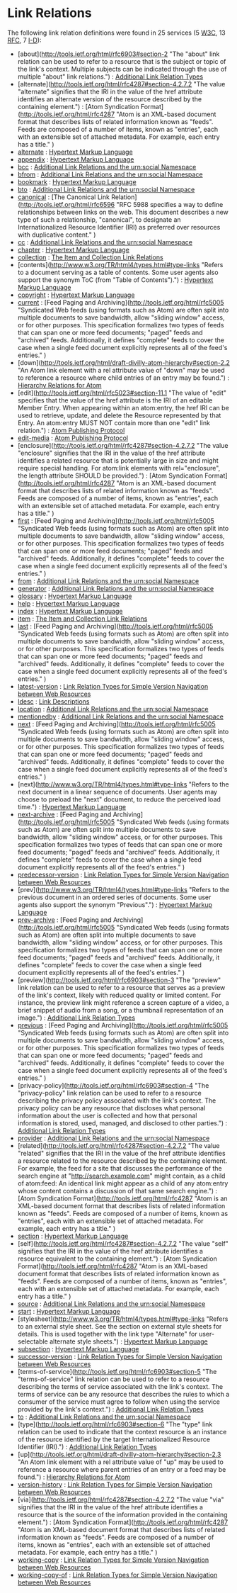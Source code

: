 Link Relations
==============

The following link relation definitions were found in 25 services (5 [W3C](../W3C/), 13 [RFC](../IETF/RFC/), 7 [I-D](../IETF/I-D)):

* [about](http://tools.ietf.org/html/rfc6903#section-2 "The "about" link relation can be used to refer to a resource that is the subject or topic of the link's context. Multiple subjects can be indicated through the use of multiple "about" link relations.") : [Additional Link Relation Types](http://tools.ietf.org/html/rfc6903 "This specification defines a number of additional link relation types that can used for a range of purposes in a variety of applications types." )
* [alternate](http://tools.ietf.org/html/rfc4287#section-4.2.7.2 "The value "alternate" signifies that the IRI in the value of the href attribute identifies an alternate version of the resource described by the containing element.") : [Atom Syndication Format](http://tools.ietf.org/html/rfc4287 "Atom is an XML-based document format that describes lists of related information known as "feeds". Feeds are composed of a number of items, known as "entries", each with an extensible set of attached metadata. For example, each entry has a title." )
* [alternate](http://www.w3.org/TR/html4/types.html#type-links "Designates substitute versions for the document in which the link occurs. When used together with the lang attribute, it implies a translated version of the document. When used together with the media attribute, it implies a version designed for a different medium (or media).") : [Hypertext Markup Language](http://www.w3.org/TR/html4 "This specification defines the HyperText Markup Language (HTML), the publishing language of the World Wide Web. This specification defines HTML 4.01, which is a subversion of HTML 4. In addition to the text, multimedia, and hyperlink features of the previous versions of HTML (HTML 3.2 and HTML 2.0), HTML 4 supports more multimedia options, scripting languages, style sheets, better printing facilities, and documents that are more accessible to users with disabilities. HTML 4 also takes great strides towards the internationalization of documents, with the goal of making the Web truly World Wide." )
* [appendix](http://www.w3.org/TR/html4/types.html#type-links "Refers to a document serving as an appendix in a collection of documents.") : [Hypertext Markup Language](http://www.w3.org/TR/html4 "This specification defines the HyperText Markup Language (HTML), the publishing language of the World Wide Web. This specification defines HTML 4.01, which is a subversion of HTML 4. In addition to the text, multimedia, and hyperlink features of the previous versions of HTML (HTML 3.2 and HTML 2.0), HTML 4 supports more multimedia options, scripting languages, style sheets, better printing facilities, and documents that are more accessible to users with disabilities. HTML 4 also takes great strides towards the internationalization of documents, with the goal of making the Web truly World Wide." )
* [bcc](http://tools.ietf.org/html/draft-snell-more-link-relations#section-3 "Refers to a resource that is considered to be part of the private secondary audience of the link's context.") : [Additional Link Relations and the urn:social Namespace](http://tools.ietf.org/html/draft-snell-more-link-relations "This specification defines a number of additional Link Relation Types that can used for a variety of purposes." )
* [bfrom](http://tools.ietf.org/html/draft-snell-more-link-relations#section-3 "Refers to a resource that is privately considered to be the originator of the link's context.") : [Additional Link Relations and the urn:social Namespace](http://tools.ietf.org/html/draft-snell-more-link-relations "This specification defines a number of additional Link Relation Types that can used for a variety of purposes." )
* [bookmark](http://www.w3.org/TR/html4/types.html#type-links "Refers to a bookmark. A bookmark is a link to a key entry point within an extended document. The title attribute may be used, for example, to label the bookmark. Note that several bookmarks may be defined in each document.") : [Hypertext Markup Language](http://www.w3.org/TR/html4 "This specification defines the HyperText Markup Language (HTML), the publishing language of the World Wide Web. This specification defines HTML 4.01, which is a subversion of HTML 4. In addition to the text, multimedia, and hyperlink features of the previous versions of HTML (HTML 3.2 and HTML 2.0), HTML 4 supports more multimedia options, scripting languages, style sheets, better printing facilities, and documents that are more accessible to users with disabilities. HTML 4 also takes great strides towards the internationalization of documents, with the goal of making the Web truly World Wide." )
* [bto](http://tools.ietf.org/html/draft-snell-more-link-relations#section-3 "Refers to a resource that is considered to be part of the private primary audience of the link's context.") : [Additional Link Relations and the urn:social Namespace](http://tools.ietf.org/html/draft-snell-more-link-relations "This specification defines a number of additional Link Relation Types that can used for a variety of purposes." )
* [canonical](http://tools.ietf.org/html/rfc6596#section-3 "The target (canonical) IRI MUST identify content that is either duplicative or a superset of the content at the context (referring) IRI.") : [The Canonical Link Relation](http://tools.ietf.org/html/rfc6596 "RFC 5988 specifies a way to define relationships between links on the web. This document describes a new type of such a relationship, "canonical", to designate an Internationalized Resource Identifier (IRI) as preferred over resources with duplicative content." )
* [cc](http://tools.ietf.org/html/draft-snell-more-link-relations#section-3 "Refers to a resource that is considered to be  part of the public secondary audience of the link's context.") : [Additional Link Relations and the urn:social Namespace](http://tools.ietf.org/html/draft-snell-more-link-relations "This specification defines a number of additional Link Relation Types that can used for a variety of purposes." )
* [chapter](http://www.w3.org/TR/html4/types.html#type-links "Refers to a document serving as a chapter in a collection of documents.") : [Hypertext Markup Language](http://www.w3.org/TR/html4 "This specification defines the HyperText Markup Language (HTML), the publishing language of the World Wide Web. This specification defines HTML 4.01, which is a subversion of HTML 4. In addition to the text, multimedia, and hyperlink features of the previous versions of HTML (HTML 3.2 and HTML 2.0), HTML 4 supports more multimedia options, scripting languages, style sheets, better printing facilities, and documents that are more accessible to users with disabilities. HTML 4 also takes great strides towards the internationalization of documents, with the goal of making the Web truly World Wide." )
* [collection](http://tools.ietf.org/html/rfc6573#section-2.2 "When included in a resource that represents a member of a collection, the 'collection' link relation identifies a target resource that represents a collection of which the context resource is a member.
        ") : [The Item and Collection Link Relations](http://tools.ietf.org/html/rfc6573 "RFC 5988 standardized a means of indicating the relationships between resources on the Web. This specification defines a pair of reciprocal link relation types that may be used to express the relationship between a collection and its members." )
* [contents](http://www.w3.org/TR/html4/types.html#type-links "Refers to a document serving as a table of contents. Some user agents also support the synonym ToC (from "Table of Contents").") : [Hypertext Markup Language](http://www.w3.org/TR/html4 "This specification defines the HyperText Markup Language (HTML), the publishing language of the World Wide Web. This specification defines HTML 4.01, which is a subversion of HTML 4. In addition to the text, multimedia, and hyperlink features of the previous versions of HTML (HTML 3.2 and HTML 2.0), HTML 4 supports more multimedia options, scripting languages, style sheets, better printing facilities, and documents that are more accessible to users with disabilities. HTML 4 also takes great strides towards the internationalization of documents, with the goal of making the Web truly World Wide." )
* [copyright](http://www.w3.org/TR/html4/types.html#type-links "Refers to a copyright statement for the current document.") : [Hypertext Markup Language](http://www.w3.org/TR/html4 "This specification defines the HyperText Markup Language (HTML), the publishing language of the World Wide Web. This specification defines HTML 4.01, which is a subversion of HTML 4. In addition to the text, multimedia, and hyperlink features of the previous versions of HTML (HTML 3.2 and HTML 2.0), HTML 4 supports more multimedia options, scripting languages, style sheets, better printing facilities, and documents that are more accessible to users with disabilities. HTML 4 also takes great strides towards the internationalization of documents, with the goal of making the Web truly World Wide." )
* [current](http://tools.ietf.org/html/rfc5005#section-4 "A URI that, when dereferenced, returns a feed document containing the most recent entries in the feed.") : [Feed Paging and Archiving](http://tools.ietf.org/html/rfc5005 "Syndicated Web feeds (using formats such as Atom) are often split into multiple documents to save bandwidth, allow "sliding window" access, or for other purposes. This specification formalizes two types of feeds that can span one or more feed documents; "paged" feeds and "archived" feeds. Additionally, it defines "complete" feeds to cover the case when a single feed document explicitly represents all of the feed's entries." )
* [down](http://tools.ietf.org/html/draft-divilly-atom-hierarchy#section-2.2 "An Atom link element with a rel attribute value of "down" may be used to reference a resource where child entries of an entry may be found.") : [Hierarchy Relations for Atom](http://tools.ietf.org/html/draft-divilly-atom-hierarchy "Many applications, besides blogs, provide their data in the form of syndicated Web feeds using formats such as Atom. Some such applications organize Atom Entries in a hierarchical fashion similar to a file system. This specification describes a means of communicating about Atom Entries that are hierarchically related to each other since resource identifiers are opaque to clients and cannot be directly manipulated for the purposes of representation exchange, i.e., navigation. This specification proposes new link relations for hierarchically related Atom resources." )
* [edit](http://tools.ietf.org/html/rfc5023#section-11.1 "The value of "edit" specifies that the value of the href attribute is the IRI of an editable Member Entry. When appearing within an atom:entry, the href IRI can be used to retrieve, update, and delete the Resource represented by that Entry. An atom:entry MUST NOT contain more than one "edit" link relation.") : [Atom Publishing Protocol](http://tools.ietf.org/html/rfc5023 "The Atom Publishing Protocol (AtomPub) is an application-level protocol for publishing and editing Web resources. The protocol is based on HTTP transfer of Atom-formatted representations. The Atom format is documented in the Atom Syndication Format." )
* [edit-media](http://tools.ietf.org/html/rfc5023#section-11.2 "When appearing within an atom:entry, the value of the href attribute is an IRI that can be used to modify a Media Resource associated with that Entry.") : [Atom Publishing Protocol](http://tools.ietf.org/html/rfc5023 "The Atom Publishing Protocol (AtomPub) is an application-level protocol for publishing and editing Web resources. The protocol is based on HTTP transfer of Atom-formatted representations. The Atom format is documented in the Atom Syndication Format." )
* [enclosure](http://tools.ietf.org/html/rfc4287#section-4.2.7.2 "The value "enclosure" signifies that the IRI in the value of the href attribute identifies a related resource that is potentially large in size and might require special handling. For atom:link elements with rel="enclosure", the length attribute SHOULD be provided.") : [Atom Syndication Format](http://tools.ietf.org/html/rfc4287 "Atom is an XML-based document format that describes lists of related information known as "feeds". Feeds are composed of a number of items, known as "entries", each with an extensible set of attached metadata. For example, each entry has a title." )
* [first](http://tools.ietf.org/html/rfc5005#section-3 "A URI that refers to the furthest preceding document in a series of documents.") : [Feed Paging and Archiving](http://tools.ietf.org/html/rfc5005 "Syndicated Web feeds (using formats such as Atom) are often split into multiple documents to save bandwidth, allow "sliding window" access, or for other purposes. This specification formalizes two types of feeds that can span one or more feed documents; "paged" feeds and "archived" feeds. Additionally, it defines "complete" feeds to cover the case when a single feed document explicitly represents all of the feed's entries." )
* [from](http://tools.ietf.org/html/draft-snell-more-link-relations#section-3 "Refers to a resource that is publicly considered to be the originator of the link's context.") : [Additional Link Relations and the urn:social Namespace](http://tools.ietf.org/html/draft-snell-more-link-relations "This specification defines a number of additional Link Relation Types that can used for a variety of purposes." )
* [generator](http://tools.ietf.org/html/draft-snell-more-link-relations#section-3 "Refers to the resource that generated the context  resource.  Typically, this would be used to identify the software application that created the context resource.") : [Additional Link Relations and the urn:social Namespace](http://tools.ietf.org/html/draft-snell-more-link-relations "This specification defines a number of additional Link Relation Types that can used for a variety of purposes." )
* [glossary](http://www.w3.org/TR/html4/types.html#type-links "Refers to a document providing a glossary of terms that pertain to the current document.") : [Hypertext Markup Language](http://www.w3.org/TR/html4 "This specification defines the HyperText Markup Language (HTML), the publishing language of the World Wide Web. This specification defines HTML 4.01, which is a subversion of HTML 4. In addition to the text, multimedia, and hyperlink features of the previous versions of HTML (HTML 3.2 and HTML 2.0), HTML 4 supports more multimedia options, scripting languages, style sheets, better printing facilities, and documents that are more accessible to users with disabilities. HTML 4 also takes great strides towards the internationalization of documents, with the goal of making the Web truly World Wide." )
* [help](http://www.w3.org/TR/html4/types.html#type-links "Refers to a document offering help (more information, links to other sources information, etc.)") : [Hypertext Markup Language](http://www.w3.org/TR/html4 "This specification defines the HyperText Markup Language (HTML), the publishing language of the World Wide Web. This specification defines HTML 4.01, which is a subversion of HTML 4. In addition to the text, multimedia, and hyperlink features of the previous versions of HTML (HTML 3.2 and HTML 2.0), HTML 4 supports more multimedia options, scripting languages, style sheets, better printing facilities, and documents that are more accessible to users with disabilities. HTML 4 also takes great strides towards the internationalization of documents, with the goal of making the Web truly World Wide." )
* [index](http://www.w3.org/TR/html4/types.html#type-links "Refers to a document providing an index for the current document.") : [Hypertext Markup Language](http://www.w3.org/TR/html4 "This specification defines the HyperText Markup Language (HTML), the publishing language of the World Wide Web. This specification defines HTML 4.01, which is a subversion of HTML 4. In addition to the text, multimedia, and hyperlink features of the previous versions of HTML (HTML 3.2 and HTML 2.0), HTML 4 supports more multimedia options, scripting languages, style sheets, better printing facilities, and documents that are more accessible to users with disabilities. HTML 4 also takes great strides towards the internationalization of documents, with the goal of making the Web truly World Wide." )
* [item](http://tools.ietf.org/html/rfc6573#section-2.1 "When included in a resource that represents a collection, the 'item' link relation identifies a target resource that represents a member of that collection.") : [The Item and Collection Link Relations](http://tools.ietf.org/html/rfc6573 "RFC 5988 standardized a means of indicating the relationships between resources on the Web. This specification defines a pair of reciprocal link relation types that may be used to express the relationship between a collection and its members." )
* [last](http://tools.ietf.org/html/rfc5005#section-3 "A URI that refers to the furthest following document in a series of documents.") : [Feed Paging and Archiving](http://tools.ietf.org/html/rfc5005 "Syndicated Web feeds (using formats such as Atom) are often split into multiple documents to save bandwidth, allow "sliding window" access, or for other purposes. This specification formalizes two types of feeds that can span one or more feed documents; "paged" feeds and "archived" feeds. Additionally, it defines "complete" feeds to cover the case when a single feed document explicitly represents all of the feed's entries." )
* [latest-version](http://tools.ietf.org/html/rfc5829#section-3.2 "When included on a versioned resource, this link points to a resource containing the latest (e.g., current) version.") : [Link Relation Types for Simple Version Navigation between Web Resources](http://tools.ietf.org/html/rfc5829 "This specification defines a set of link relation types that may be used on Web resources for navigation between a resource and other resources related to version control, such as past versions and working copies." )
* [ldesc](http://tools.ietf.org/html/draft-wilde-template-desc#section-4.1 "Linking to a resource that can be used as a link description for requesting runtime information about a particular link's interaction affordances.") : [Link Descriptions](http://tools.ietf.org/html/draft-wilde-link-desc "Interactions with many resources on the Web are driven by links, and these links often define certain expectations about the interactions (such as HTTP methods being used, media types being sent in the request, or URI parameters being used in a certain way). While these expectations are essential to define the possible framework for interactions, it may be useful to further narrow them down by providing link descriptions, which can help clients to gain more runtime knowledge about the resource they are about to interact with. This memo defines Link Descriptions, a schema and a media type that can be used to describe links by supporting descriptive markup for representing interaction information with links. Link Descriptions can be used by media types (by inclusion or by reference) that seek to make Link Descriptions runtime-capable, without having to create their own representation." )
* [location](http://tools.ietf.org/html/draft-snell-more-link-relations#section-3 "References a URI/IRI that represents a physical or logical location with which the context resource is associated.") : [Additional Link Relations and the urn:social Namespace](http://tools.ietf.org/html/draft-snell-more-link-relations "This specification defines a number of additional Link Relation Types that can used for a variety of purposes." )
* [mentionedby](http://tools.ietf.org/html/draft-snell-more-link-relations#section-3 "Refers to a resource that mentions the context resource in some fashion. This, for example, would be used when an article mentions another article, or a social status update mentions a particular user, etc.") : [Additional Link Relations and the urn:social Namespace](http://tools.ietf.org/html/draft-snell-more-link-relations "This specification defines a number of additional Link Relation Types that can used for a variety of purposes." )
* [next](http://tools.ietf.org/html/rfc5005#section-3 "A URI that refers to the immediately following document in a series of documents.") : [Feed Paging and Archiving](http://tools.ietf.org/html/rfc5005 "Syndicated Web feeds (using formats such as Atom) are often split into multiple documents to save bandwidth, allow "sliding window" access, or for other purposes. This specification formalizes two types of feeds that can span one or more feed documents; "paged" feeds and "archived" feeds. Additionally, it defines "complete" feeds to cover the case when a single feed document explicitly represents all of the feed's entries." )
* [next](http://www.w3.org/TR/html4/types.html#type-links "Refers to the next document in a linear sequence of documents. User agents may choose to preload the "next" document, to reduce the perceived load time.") : [Hypertext Markup Language](http://www.w3.org/TR/html4 "This specification defines the HyperText Markup Language (HTML), the publishing language of the World Wide Web. This specification defines HTML 4.01, which is a subversion of HTML 4. In addition to the text, multimedia, and hyperlink features of the previous versions of HTML (HTML 3.2 and HTML 2.0), HTML 4 supports more multimedia options, scripting languages, style sheets, better printing facilities, and documents that are more accessible to users with disabilities. HTML 4 also takes great strides towards the internationalization of documents, with the goal of making the Web truly World Wide." )
* [next-archive](http://tools.ietf.org/html/rfc5005#section-4 "A URI that refers to the immediately following archive document.") : [Feed Paging and Archiving](http://tools.ietf.org/html/rfc5005 "Syndicated Web feeds (using formats such as Atom) are often split into multiple documents to save bandwidth, allow "sliding window" access, or for other purposes. This specification formalizes two types of feeds that can span one or more feed documents; "paged" feeds and "archived" feeds. Additionally, it defines "complete" feeds to cover the case when a single feed document explicitly represents all of the feed's entries." )
* [predecessor-version](http://tools.ietf.org/html/rfc5829#section-3.5 "When included on a versioned resource, this link points to a resource containing the predecessor version in the version history.") : [Link Relation Types for Simple Version Navigation between Web Resources](http://tools.ietf.org/html/rfc5829 "This specification defines a set of link relation types that may be used on Web resources for navigation between a resource and other resources related to version control, such as past versions and working copies." )
* [prev](http://www.w3.org/TR/html4/types.html#type-links "Refers to the previous document in an ordered series of documents. Some user agents also support the synonym "Previous".") : [Hypertext Markup Language](http://www.w3.org/TR/html4 "This specification defines the HyperText Markup Language (HTML), the publishing language of the World Wide Web. This specification defines HTML 4.01, which is a subversion of HTML 4. In addition to the text, multimedia, and hyperlink features of the previous versions of HTML (HTML 3.2 and HTML 2.0), HTML 4 supports more multimedia options, scripting languages, style sheets, better printing facilities, and documents that are more accessible to users with disabilities. HTML 4 also takes great strides towards the internationalization of documents, with the goal of making the Web truly World Wide." )
* [prev-archive](http://tools.ietf.org/html/rfc5005#section-4 "A URI that refers to the immediately preceding archive document.") : [Feed Paging and Archiving](http://tools.ietf.org/html/rfc5005 "Syndicated Web feeds (using formats such as Atom) are often split into multiple documents to save bandwidth, allow "sliding window" access, or for other purposes. This specification formalizes two types of feeds that can span one or more feed documents; "paged" feeds and "archived" feeds. Additionally, it defines "complete" feeds to cover the case when a single feed document explicitly represents all of the feed's entries." )
* [preview](http://tools.ietf.org/html/rfc6903#section-3 "The "preview" link relation can be used to refer to a resource that serves as a preview of the link's context, likely with reduced quality or limited content. For instance, the preview link might reference a screen capture of a video, a brief snippet of audio from a song, or a thumbnail representation of an image.") : [Additional Link Relation Types](http://tools.ietf.org/html/rfc6903 "This specification defines a number of additional link relation types that can used for a range of purposes in a variety of applications types." )
* [previous](http://tools.ietf.org/html/rfc5005#section-3 "A URI that refers to the immediately preceding document in a series of documents.") : [Feed Paging and Archiving](http://tools.ietf.org/html/rfc5005 "Syndicated Web feeds (using formats such as Atom) are often split into multiple documents to save bandwidth, allow "sliding window" access, or for other purposes. This specification formalizes two types of feeds that can span one or more feed documents; "paged" feeds and "archived" feeds. Additionally, it defines "complete" feeds to cover the case when a single feed document explicitly represents all of the feed's entries." )
* [privacy-policy](http://tools.ietf.org/html/rfc6903#section-4 "The "privacy-policy" link relation can be used to refer to a resource describing the privacy policy associated with the link's context. The privacy policy can be any resource that discloses what personal information about the user is collected and how that personal information is stored, used, managed, and disclosed to other parties.") : [Additional Link Relation Types](http://tools.ietf.org/html/rfc6903 "This specification defines a number of additional link relation types that can used for a range of purposes in a variety of applications types." )
* [provider](http://tools.ietf.org/html/draft-snell-more-link-relations#section-3 "Refers to the resource that provided the context resource. Typically, this would be used to identify the entity publishing the resource.") : [Additional Link Relations and the urn:social Namespace](http://tools.ietf.org/html/draft-snell-more-link-relations "This specification defines a number of additional Link Relation Types that can used for a variety of purposes." )
* [related](http://tools.ietf.org/html/rfc4287#section-4.2.7.2 "The value "related" signifies that the IRI in the value of the href attribute identifies a resource related to the resource described by the containing element. For example, the feed for a site that discusses the performance of the search engine at "http://search.example.com" might contain, as a child of atom:feed: <link rel="related" href="http://search.example.com/"/> An identical link might appear as a child of any atom:entry whose content contains a discussion of that same search engine.") : [Atom Syndication Format](http://tools.ietf.org/html/rfc4287 "Atom is an XML-based document format that describes lists of related information known as "feeds". Feeds are composed of a number of items, known as "entries", each with an extensible set of attached metadata. For example, each entry has a title." )
* [section](http://www.w3.org/TR/html4/types.html#type-links "Refers to a document serving as a section in a collection of documents.") : [Hypertext Markup Language](http://www.w3.org/TR/html4 "This specification defines the HyperText Markup Language (HTML), the publishing language of the World Wide Web. This specification defines HTML 4.01, which is a subversion of HTML 4. In addition to the text, multimedia, and hyperlink features of the previous versions of HTML (HTML 3.2 and HTML 2.0), HTML 4 supports more multimedia options, scripting languages, style sheets, better printing facilities, and documents that are more accessible to users with disabilities. HTML 4 also takes great strides towards the internationalization of documents, with the goal of making the Web truly World Wide." )
* [self](http://tools.ietf.org/html/rfc4287#section-4.2.7.2 "The value "self" signifies that the IRI in the value of the href attribute identifies a resource equivalent to the containing element.") : [Atom Syndication Format](http://tools.ietf.org/html/rfc4287 "Atom is an XML-based document format that describes lists of related information known as "feeds". Feeds are composed of a number of items, known as "entries", each with an extensible set of attached metadata. For example, each entry has a title." )
* [source](http://tools.ietf.org/html/draft-snell-more-link-relations#section-3 "Refers to the original source of information contained by the context resource.") : [Additional Link Relations and the urn:social Namespace](http://tools.ietf.org/html/draft-snell-more-link-relations "This specification defines a number of additional Link Relation Types that can used for a variety of purposes." )
* [start](http://www.w3.org/TR/html4/types.html#type-links "Refers to the first document in a collection of documents. This link type tells search engines which document is considered by the author to be the starting point of the collection.") : [Hypertext Markup Language](http://www.w3.org/TR/html4 "This specification defines the HyperText Markup Language (HTML), the publishing language of the World Wide Web. This specification defines HTML 4.01, which is a subversion of HTML 4. In addition to the text, multimedia, and hyperlink features of the previous versions of HTML (HTML 3.2 and HTML 2.0), HTML 4 supports more multimedia options, scripting languages, style sheets, better printing facilities, and documents that are more accessible to users with disabilities. HTML 4 also takes great strides towards the internationalization of documents, with the goal of making the Web truly World Wide." )
* [stylesheet](http://www.w3.org/TR/html4/types.html#type-links "Refers to an external style sheet. See the section on external style sheets for details. This is used together with the link type "Alternate" for user-selectable alternate style sheets.") : [Hypertext Markup Language](http://www.w3.org/TR/html4 "This specification defines the HyperText Markup Language (HTML), the publishing language of the World Wide Web. This specification defines HTML 4.01, which is a subversion of HTML 4. In addition to the text, multimedia, and hyperlink features of the previous versions of HTML (HTML 3.2 and HTML 2.0), HTML 4 supports more multimedia options, scripting languages, style sheets, better printing facilities, and documents that are more accessible to users with disabilities. HTML 4 also takes great strides towards the internationalization of documents, with the goal of making the Web truly World Wide." )
* [subsection](http://www.w3.org/TR/html4/types.html#type-links "Refers to a document serving as a subsection in a collection of documents.") : [Hypertext Markup Language](http://www.w3.org/TR/html4 "This specification defines the HyperText Markup Language (HTML), the publishing language of the World Wide Web. This specification defines HTML 4.01, which is a subversion of HTML 4. In addition to the text, multimedia, and hyperlink features of the previous versions of HTML (HTML 3.2 and HTML 2.0), HTML 4 supports more multimedia options, scripting languages, style sheets, better printing facilities, and documents that are more accessible to users with disabilities. HTML 4 also takes great strides towards the internationalization of documents, with the goal of making the Web truly World Wide." )
* [successor-version](http://tools.ietf.org/html/rfc5829#section-3.6 "When included on a versioned resource, this link points to a resource containing the successor version in the version history.") : [Link Relation Types for Simple Version Navigation between Web Resources](http://tools.ietf.org/html/rfc5829 "This specification defines a set of link relation types that may be used on Web resources for navigation between a resource and other resources related to version control, such as past versions and working copies." )
* [terms-of-service](http://tools.ietf.org/html/rfc6903#section-5 "The "terms-of-service" link relation can be used to refer to a resource describing the terms of service associated with the link's context. The terms of service can be any resource that describes the rules to which a consumer of the service must agree to follow when using the service provided by the link's context.") : [Additional Link Relation Types](http://tools.ietf.org/html/rfc6903 "This specification defines a number of additional link relation types that can used for a range of purposes in a variety of applications types." )
* [to](http://tools.ietf.org/html/draft-snell-more-link-relations#section-3 "Refers to a resource that is considered to be part of the public primary audience of the link's context.") : [Additional Link Relations and the urn:social Namespace](http://tools.ietf.org/html/draft-snell-more-link-relations "This specification defines a number of additional Link Relation Types that can used for a variety of purposes." )
* [type](http://tools.ietf.org/html/rfc6903#section-6 "The "type" link relation can be used to indicate that the context resource is an instance of the resource identified by the target Internationalized Resource Identifier (IRI).") : [Additional Link Relation Types](http://tools.ietf.org/html/rfc6903 "This specification defines a number of additional link relation types that can used for a range of purposes in a variety of applications types." )
* [up](http://tools.ietf.org/html/draft-divilly-atom-hierarchy#section-2.3 "An Atom link element with a rel attribute value of "up" may be used to reference a resource where parent entries of an entry or a feed may be found.") : [Hierarchy Relations for Atom](http://tools.ietf.org/html/draft-divilly-atom-hierarchy "Many applications, besides blogs, provide their data in the form of syndicated Web feeds using formats such as Atom. Some such applications organize Atom Entries in a hierarchical fashion similar to a file system. This specification describes a means of communicating about Atom Entries that are hierarchically related to each other since resource identifiers are opaque to clients and cannot be directly manipulated for the purposes of representation exchange, i.e., navigation. This specification proposes new link relations for hierarchically related Atom resources." )
* [version-history](http://tools.ietf.org/html/rfc5829#section-3.1 "When included on a versioned resource, this link points to a resource containing the version history for this resource.") : [Link Relation Types for Simple Version Navigation between Web Resources](http://tools.ietf.org/html/rfc5829 "This specification defines a set of link relation types that may be used on Web resources for navigation between a resource and other resources related to version control, such as past versions and working copies." )
* [via](http://tools.ietf.org/html/rfc4287#section-4.2.7.2 "The value "via" signifies that the IRI in the value of the href attribute identifies a resource that is the source of the information provided in the containing element.") : [Atom Syndication Format](http://tools.ietf.org/html/rfc4287 "Atom is an XML-based document format that describes lists of related information known as "feeds". Feeds are composed of a number of items, known as "entries", each with an extensible set of attached metadata. For example, each entry has a title." )
* [working-copy](http://tools.ietf.org/html/rfc5829#section-3.3 "When included on a versioned resource, this link points to a working copy for this resource.") : [Link Relation Types for Simple Version Navigation between Web Resources](http://tools.ietf.org/html/rfc5829 "This specification defines a set of link relation types that may be used on Web resources for navigation between a resource and other resources related to version control, such as past versions and working copies." )
* [working-copy-of](http://tools.ietf.org/html/rfc5829#section-3.4 "When included on a working copy, this link points to the versioned resource from which this working copy was obtained.") : [Link Relation Types for Simple Version Navigation between Web Resources](http://tools.ietf.org/html/rfc5829 "This specification defines a set of link relation types that may be used on Web resources for navigation between a resource and other resources related to version control, such as past versions and working copies." )
